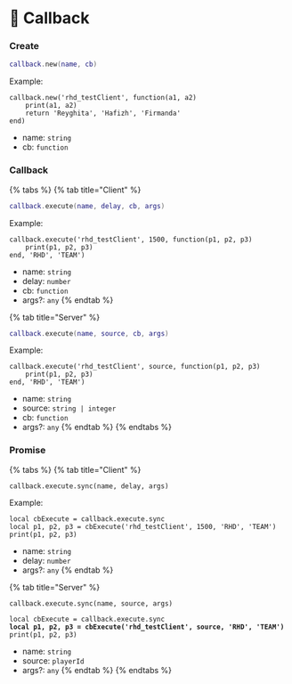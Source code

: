 # 📄 Callback

### Create

```lua
callback.new(name, cb)
```

Example:

```etlua
callback.new('rhd_testClient', function(a1, a2)
    print(a1, a2)
    return 'Reyghita', 'Hafizh', 'Firmanda'
end)
```

* name: `string`&#x20;
* cb: `function`&#x20;

### Callback

{% tabs %}
{% tab title="Client" %}
```lua
callback.execute(name, delay, cb, args)
```

Example:

```etlua
callback.execute('rhd_testClient', 1500, function(p1, p2, p3)
    print(p1, p2, p3)
end, 'RHD', 'TEAM')
```

* name: `string`&#x20;
* delay: `number`
* cb: `function`
* args?: `any`&#x20;
{% endtab %}

{% tab title="Server" %}
```lua
callback.execute(name, source, cb, args)
```

Example:

```etlua
callback.execute('rhd_testClient', source, function(p1, p2, p3)
    print(p1, p2, p3)
end, 'RHD', 'TEAM')
```

* name: `string`&#x20;
* source: `string | integer`&#x20;
* cb: `function`
* args?: `any` &#x20;
{% endtab %}
{% endtabs %}

### Promise

{% tabs %}
{% tab title="Client" %}
```etlua
callback.execute.sync(name, delay, args)
```

Example:

```etlua
local cbExecute = callback.execute.sync
local p1, p2, p3 = cbExecute('rhd_testClient', 1500, 'RHD', 'TEAM')
print(p1, p2, p3)
```

* name: `string`&#x20;
* delay: `number`
* args?: `any`&#x20;
{% endtab %}

{% tab title="Server" %}
```etlua
callback.execute.sync(name, source, args)
```

<pre class="language-etlua"><code class="lang-etlua">local cbExecute = callback.execute.sync
<strong>local p1, p2, p3 = cbExecute('rhd_testClient', source, 'RHD', 'TEAM')
</strong>print(p1, p2, p3)
</code></pre>

* name: `string`&#x20;
* source: `playerId`
* args?: `any`&#x20;
{% endtab %}
{% endtabs %}
